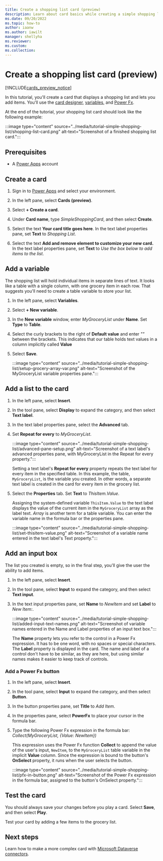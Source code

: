 ```yaml
---
title: Create a shopping list card (preview)
description: Learn about card basics while creating a simple shopping list card.
ms.date: 09/20/2022
ms.topic: how-to
author: iaanw
ms.author: iawilt
manager: shellyha
ms.reviewer: 
ms.custom: 
ms.collection: 
---
```


# Create a shopping list card (preview)

[!INCLUDE[cards_preview_notice](../includes/preview-include.md)]

In this tutorial, you'll create a card that displays a shopping list and lets you add items. You'll use the [card designer](../make-a-card/designer-overview.md), [variables](../make-a-card/variables/variables.md), and [Power Fx](../make-a-card/power-fx/intro-to-pfx.md).

At the end of the tutorial, your shopping list card should look like the following example:

:::image type="content" source="../media/tutorial-simple-shopping-list/shopping-list-card.png" alt-text="Screenshot of a finished shopping list card.":::

## Prerequisites

- A [Power Apps](https://powerapps.microsoft.com/) account

## Create a card

1. Sign in to [Power Apps](https://make.powerapps.com) and select your environment.

1. In the left pane, select **Cards (preview)**.

1. Select **+ Create a card**.

1. Under **Card name**, type *SimpleShoppingCard*, and then select **Create**.

1. Select the text **Your card title goes here**. In the text label properties pane, set **Text** to *Shopping List*.

1. Select the text **Add and remove element to customize your new card.** In the text label properties pane, set **Text** to *Use the box below to add items to the list*.

## Add a variable

The shopping list will hold individual items in separate lines of text. It looks like a table with a single column, with one grocery item in each row. That suggests you'll need to create a table variable to store your list.

1. In the left pane, select **Variables**.
1. Select **+ New variable**.
1. In the **New variable** window, enter *MyGroceryList* under **Name**. Set **Type** to **Table**.
1. Select the curly brackets to the right of **Default value** and enter *""* between the brackets. This indicates that our table holds text values in a column implicitly called **Value**
1. Select **Save**.

   :::image type="content" source="../media/tutorial-simple-shopping-list/setup-grocery-array-var.png" alt-text="Screenshot of the MyGroceryList variable properties pane.":::

## Add a list to the card

1. In the left pane, select **Insert**.
1. In the tool pane, select **Display** to expand the category, and then select **Text label**.
1. In the text label properties pane, select the **Advanced** tab.
1. Set **Repeat for every** to *MyGroceryList*.

   :::image type="content" source="../media/tutorial-simple-shopping-list/advanced-pane-setup.png" alt-text="Screenshot of a text label's advanced properties pane, with MyGroceryList in the Repeat for every property.":::

   Setting a text label's **Repeat for every** property repeats the text label for every item in the specified table. In this example, the table, `MyGroceryList`, is the variable you created. In other words, a separate text label is created in the card for every item in the grocery list.

1. Select the **Properties** tab. Set **Text** to *ThisItem.Value*.

   Assigning the system-defined variable `ThisItem.Value` to the text label displays the value of the current item in the `MyGroceryList` array as the label text. *Array* is another term for a table variable. You can enter the variable name in the formula bar or the properties pane.

    :::image type="content" source="../media/tutorial-simple-shopping-list/set-thisitem-value.png" alt-text="Screenshot of a variable name entered in the text label's Text property.":::

## Add an input box

The list you created is empty, so in the final step, you'll give the user the ability to add items.

1. In the left pane, select **Insert**.
1. In the tool pane, select **Input** to expand the category, and then select **Text input**.
1. In the text input properties pane, set **Name** to *NewItem* and set **Label** to *New Item:*.

   :::image type="content" source="../media/tutorial-simple-shopping-list/added-input-text-names.png" alt-text="Screenshot of variable names entered in the Name and Label properties of an input text box.":::

   The **Name** property lets you refer to the control in a Power Fx expression. It has to be one word, with no spaces or special characters. The **Label** property is displayed in the card. The name and label of a control don't have to be similar, as they are here, but using similar names makes it easier to keep track of controls.

### Add a Power Fx button

1. In the left pane, select **Insert**.
1. In the tool pane, select **Input** to expand the category, and then select **Button**.
1. In the button properties pane, set **Title** to *Add Item*.
1. In the properties pane, select **PowerFx** to place your cursor in the formula bar.
1. Type the following Power Fx expression in the formula bar: *Collect(MyGroceryList, {Value: NewItem})*

    This expression uses the Power Fx function **Collect** to append the value of the user's input, `NewItem`, to the `MyGroceryList` table variable in the implicit **Value** column. Since the expression is bound to the button's **OnSelect** property, it runs when the user selects the button.

    :::image type="content" source="../media/tutorial-simple-shopping-list/pfx-in-button.png" alt-text="Screenshot of the Power Fx expression in the formula bar, assigned to the button's OnSelect property.":::

## Test the card

You should always save your changes before you play a card. Select **Save**, and then select **Play**.

Test your card by adding a few items to the grocery list.

## Next steps

Learn how to make a more complex card with [Microsoft Dataverse connectors](dataverse-card.md).

